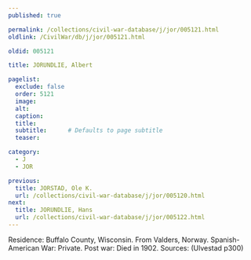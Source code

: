 ```yaml
---
published: true

permalink: /collections/civil-war-database/j/jor/005121.html
oldlink: /CivilWar/db/j/jor/005121.html

oldid: 005121

title: JORUNDLIE, Albert

pagelist:
  exclude: false
  order: 5121
  image: 
  alt:
  caption:
  title:
  subtitle:      # Defaults to page subtitle
  teaser:

category: 
  - J 
  - JOR

previous:
  title: JORSTAD, Ole K.
  url: /collections/civil-war-database/j/jor/005120.html  
next:
  title: JORUNDLIE, Hans
  url: /collections/civil-war-database/j/jor/005122.html   
---
```

Residence: Buffalo County, Wisconsin. From Valders, Norway. Spanish-American War: Private. Post war: Died in 1902. Sources: (Ulvestad p300)
